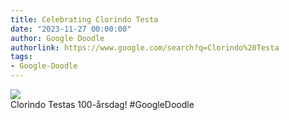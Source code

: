 ```yaml
---
title: Celebrating Clorindo Testa
date: "2023-11-27 00:00:00"
author: Google Doodle
authorlink: https://www.google.com/search?q=Clorindo%20Testa
tags:
- Google-Doodle
---
```

<img src="https://www.google.com/logos/doodles/2023/celebrating-clorindo-testa-6753651837109986-l.png" referrerpolicy="no-referrer"><br>Clorindo Testas 100-årsdag! #GoogleDoodle